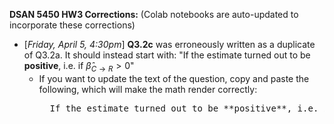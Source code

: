 **DSAN 5450 HW3 Corrections:** (Colab notebooks are auto-updated to incorporate these corrections)

* [*Friday, April 5, 4:30pm*] **Q3.2c** was erroneously written as a duplicate of Q3.2a. It should instead start with: "If the estimate turned out to be **positive**, i.e. if $\widehat{\beta}_{C \rightarrow R} > 0$"
  * If you want to update the text of the question, copy and paste the following, which will make the math render correctly:
    <pre>
      If the estimate turned out to be **positive**, i.e. if $\widehat{\beta}_{C \rightarrow R} > 0$
    </pre>
